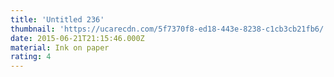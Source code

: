 ```yaml
---
title: 'Untitled 236'
thumbnail: 'https://ucarecdn.com/5f7370f8-ed18-443e-8238-c1cb3cb21fb6/'
date: 2015-06-21T21:15:46.000Z
material: Ink on paper
rating: 4
---
```

